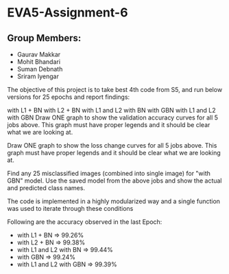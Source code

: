 # **EVA5-Assignment-6**

## Group Members:
- Gaurav Makkar
- Mohit Bhandari
- Suman Debnath
- Sriram Iyengar


The objective of this project is to take best 4th code from S5, and run below versions for 25 epochs and report findings:

with L1 + BN
with L2 + BN
with L1 and L2 with BN
with GBN
with L1 and L2 with GBN
Draw ONE graph to show the validation accuracy curves for all 5 jobs above. This graph must have proper legends and it should be clear what we are looking at.

Draw ONE graph to show the loss change curves for all 5 jobs above. This graph must have proper legends and it should be clear what we are looking at.

Find any 25 misclassified images (combined into single image) for "with GBN" model. Use the saved model from the above jobs and show the actual and predicted class names.

The code is implemented in a highly modularized way and a single function was used to iterate through these conditions

Following are the accuracy observed in the last Epoch:

- with L1 + BN => 99.26%
- with L2 + BN => 99.38%
- with L1 and L2 with BN => 99.44%
- with GBN => 99.24%
- with L1 and L2 with GBN => 99.39%
